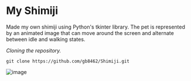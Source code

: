 # My Shimiji
Made my own shimiji using Python's tkinter library. The pet is represented by an animated image that can move around the screen and alternate between idle and walking states.

_Cloning the repository._

```ins
git clone https://github.com/gb8462/Shimiji.git
```
![image](https://github.com/user-attachments/assets/9640c595-0369-42c4-a9a6-bea3a966fcd9)
